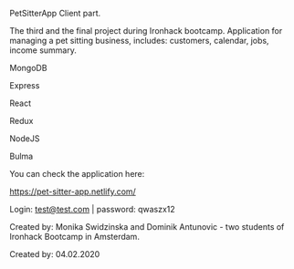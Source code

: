 PetSitterApp
Client part.

The third and the final project during Ironhack bootcamp. Application for managing a pet sitting business, includes: customers, calendar, jobs, income summary.

MongoDB

Express

React

Redux

NodeJS

Bulma

You can check the application here:

https://pet-sitter-app.netlify.com/

Login: test@test.com | password: qwaszx12

Created by: Monika Swidzinska and Dominik Antunovic - two students of Ironhack Bootcamp in Amsterdam.

Created by: 04.02.2020
